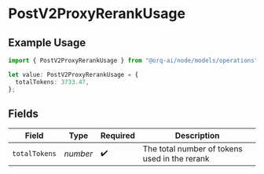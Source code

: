 # PostV2ProxyRerankUsage

## Example Usage

```typescript
import { PostV2ProxyRerankUsage } from "@orq-ai/node/models/operations";

let value: PostV2ProxyRerankUsage = {
  totalTokens: 3733.47,
};
```

## Fields

| Field                                         | Type                                          | Required                                      | Description                                   |
| --------------------------------------------- | --------------------------------------------- | --------------------------------------------- | --------------------------------------------- |
| `totalTokens`                                 | *number*                                      | :heavy_check_mark:                            | The total number of tokens used in the rerank |